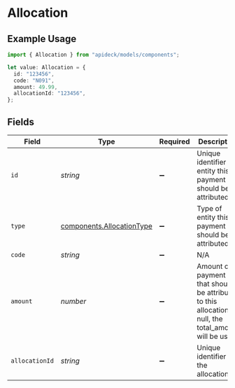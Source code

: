 # Allocation

## Example Usage

```typescript
import { Allocation } from "apideck/models/components";

let value: Allocation = {
  id: "123456",
  code: "N091",
  amount: 49.99,
  allocationId: "123456",
};
```

## Fields

| Field                                                                                                   | Type                                                                                                    | Required                                                                                                | Description                                                                                             | Example                                                                                                 |
| ------------------------------------------------------------------------------------------------------- | ------------------------------------------------------------------------------------------------------- | ------------------------------------------------------------------------------------------------------- | ------------------------------------------------------------------------------------------------------- | ------------------------------------------------------------------------------------------------------- |
| `id`                                                                                                    | *string*                                                                                                | :heavy_minus_sign:                                                                                      | Unique identifier of entity this payment should be attributed to.                                       | 123456                                                                                                  |
| `type`                                                                                                  | [components.AllocationType](../../models/components/allocationtype.md)                                  | :heavy_minus_sign:                                                                                      | Type of entity this payment should be attributed to.                                                    |                                                                                                         |
| `code`                                                                                                  | *string*                                                                                                | :heavy_minus_sign:                                                                                      | N/A                                                                                                     | N091                                                                                                    |
| `amount`                                                                                                | *number*                                                                                                | :heavy_minus_sign:                                                                                      | Amount of payment that should be attributed to this allocation. If null, the total_amount will be used. | 49.99                                                                                                   |
| `allocationId`                                                                                          | *string*                                                                                                | :heavy_minus_sign:                                                                                      | Unique identifier of the allocation                                                                     | 123456                                                                                                  |